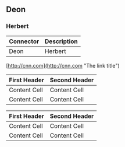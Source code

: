 ## Deon

### Herbert  

| Connector | Description |   
| --------  | ------------|  
|Deon|Herbert|
 


  
[http://cnn.com](http://cnn.com "The link title")

First Header  | Second Header
------------- | -------------
Content Cell  | Content Cell
Content Cell  | Content Cell



| First Header  | Second Header |
| ------------- | ------------- |
| Content Cell  | Content Cell  |
| Content Cell  | Content Cell  |




